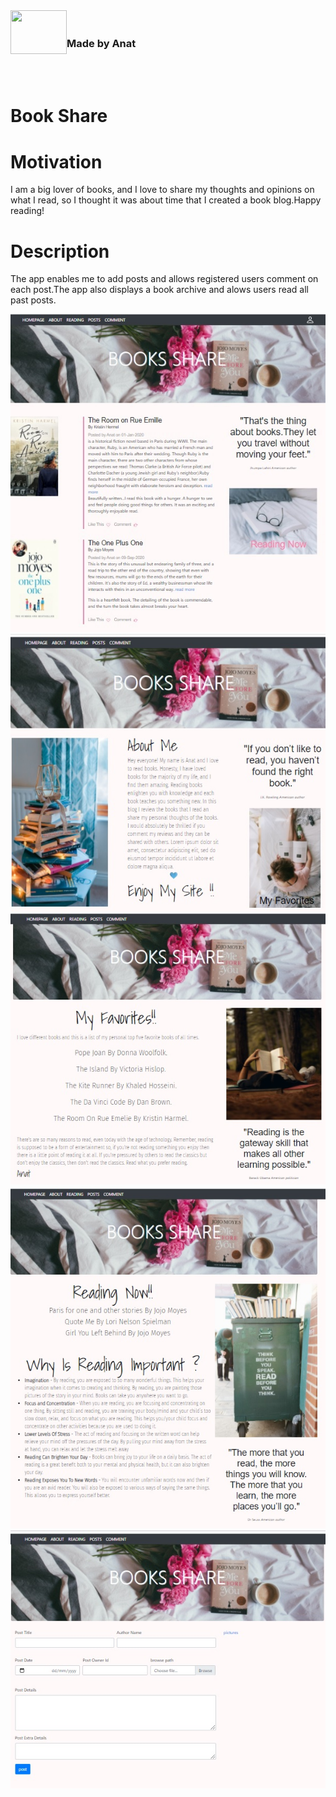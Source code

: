 <div id="container">
<div>
  <img style="display:inline" src="https://img.icons8.com/office/80/000000/api.png"/ height="70" width=90 align="left">
  <div style="display:inline;line-height:20px;vertical-align:baseline;margin-left:8px"><h3>Made by Anat</h3></div>
</div>

 </div> 


<br>
<br>

# Book Share


  
# Motivation
  
I am a big lover of books, and I love to share my thoughts and opinions on what I read, so I thought it was about time that I created a book blog.Happy reading!
  
# Description

The app enables me to add posts and allows registered users comment on each post.The app also displays a book archive and alows users read all past posts.
  
![Image](main.jpg)
![Image](about.jpg)
![Image](favorites.jpg)
![Image](reading.jpg)
![Image](post.jpg)

